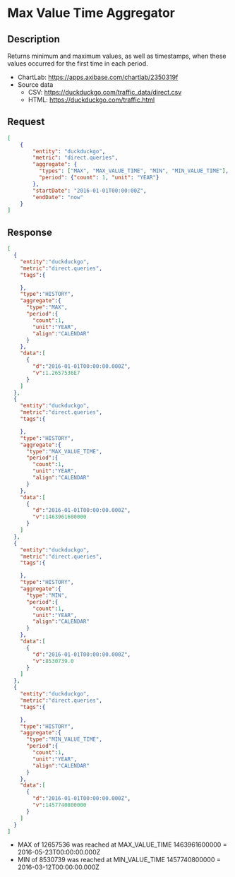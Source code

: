 # Max Value Time Aggregator

## Description

Returns minimum and maximum values, as well as timestamps, when these values occurred for the first time in each period.

* ChartLab: https://apps.axibase.com/chartlab/2350319f
* Source data
  * CSV: https://duckduckgo.com/traffic_data/direct.csv
  * HTML: https://duckduckgo.com/traffic.html

## Request

```json
[
    {
        "entity": "duckduckgo",
        "metric": "direct.queries",
        "aggregate": {
          "types": ["MAX", "MAX_VALUE_TIME", "MIN", "MIN_VALUE_TIME"],
          "period": {"count": 1, "unit": "YEAR"}
        },
        "startDate": "2016-01-01T00:00:00Z",
        "endDate": "now"
    }
]
```

## Response

```json
[
  {
    "entity":"duckduckgo",
    "metric":"direct.queries",
    "tags":{

    },
    "type":"HISTORY",
    "aggregate":{
      "type":"MAX",
      "period":{
        "count":1,
        "unit":"YEAR",
        "align":"CALENDAR"
      }
    },
    "data":[
      {
        "d":"2016-01-01T00:00:00.000Z",
        "v":1.2657536E7
      }
    ]
  },
  {
    "entity":"duckduckgo",
    "metric":"direct.queries",
    "tags":{

    },
    "type":"HISTORY",
    "aggregate":{
      "type":"MAX_VALUE_TIME",
      "period":{
        "count":1,
        "unit":"YEAR",
        "align":"CALENDAR"
      }
    },
    "data":[
      {
        "d":"2016-01-01T00:00:00.000Z",
        "v":1463961600000
      }
    ]
  },
  {
    "entity":"duckduckgo",
    "metric":"direct.queries",
    "tags":{

    },
    "type":"HISTORY",
    "aggregate":{
      "type":"MIN",
      "period":{
        "count":1,
        "unit":"YEAR",
        "align":"CALENDAR"
      }
    },
    "data":[
      {
        "d":"2016-01-01T00:00:00.000Z",
        "v":8530739.0
      }
    ]
  },
  {
    "entity":"duckduckgo",
    "metric":"direct.queries",
    "tags":{

    },
    "type":"HISTORY",
    "aggregate":{
      "type":"MIN_VALUE_TIME",
      "period":{
        "count":1,
        "unit":"YEAR",
        "align":"CALENDAR"
      }
    },
    "data":[
      {
        "d":"2016-01-01T00:00:00.000Z",
        "v":1457740800000
      }
    ]
  }
]
```

* MAX of 12657536 was reached at MAX_VALUE_TIME 1463961600000 = 2016-05-23T00:00:00.000Z
* MIN of 8530739 was reached at MIN_VALUE_TIME 1457740800000 = 2016-03-12T00:00:00.000Z
